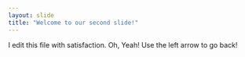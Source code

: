 ```yaml
---
layout: slide
title: "Welcome to our second slide!"
---
```

I edit this file with satisfaction. Oh, Yeah!
Use the left arrow to go back!
